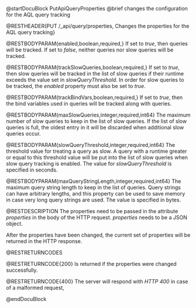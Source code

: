
@startDocuBlock PutApiQueryProperties
@brief changes the configuration for the AQL query tracking

@RESTHEADER{PUT /_api/query/properties, Changes the properties for the AQL query tracking}

@RESTBODYPARAM{enabled,boolean,required,}
If set to *true*, then queries will be tracked. If set to
*false*, neither queries nor slow queries will be tracked.

@RESTBODYPARAM{trackSlowQueries,boolean,required,}
If set to *true*, then slow queries will be tracked
in the list of slow queries if their runtime exceeds the value set in
*slowQueryThreshold*. In order for slow queries to be tracked, the *enabled*
property must also be set to *true*.

@RESTBODYPARAM{trackBindVars,boolean,required,}
If set to *true*, then the bind variables used in queries will be tracked 
along with queries.

@RESTBODYPARAM{maxSlowQueries,integer,required,int64}
The maximum number of slow queries to keep in the list
of slow queries. If the list of slow queries is full, the oldest entry in
it will be discarded when additional slow queries occur.

@RESTBODYPARAM{slowQueryThreshold,integer,required,int64}
The threshold value for treating a query as slow. A
query with a runtime greater or equal to this threshold value will be
put into the list of slow queries when slow query tracking is enabled.
The value for *slowQueryThreshold* is specified in seconds.

@RESTBODYPARAM{maxQueryStringLength,integer,required,int64}
The maximum query string length to keep in the list of queries.
Query strings can have arbitrary lengths, and this property
can be used to save memory in case very long query strings are used. The
value is specified in bytes.

@RESTDESCRIPTION
The properties need to be passed in the attribute *properties* in the body
of the HTTP request. *properties* needs to be a JSON object.

After the properties have been changed, the current set of properties will
be returned in the HTTP response.

@RESTRETURNCODES

@RESTRETURNCODE{200}
Is returned if the properties were changed successfully.

@RESTRETURNCODE{400}
The server will respond with *HTTP 400* in case of a malformed request,

@endDocuBlock


